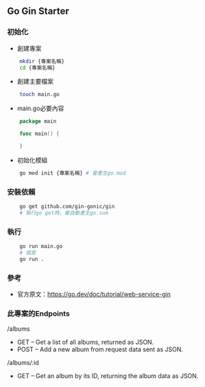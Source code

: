 ## Go Gin Starter

### 初始化

- 創建專案
  
```bash
    mkdir {專案名稱}
    cd {專案名稱}
```

- 創建主要檔案

```bash
    touch main.go
```

- main.go必要內容

```go
    package main

    func main() {

    }

```

- 初始化模組

```bash
    go mod init {專案名稱} # 會產生go.mod
```

### 安裝依賴

```bash
    go get github.com/gin-gonic/gin
    # 執行go get時，會自動產生go.sum
```

### 執行

```bash
    go run main.go
    # 或是
    go run .
```

### 參考

- 官方原文：https://go.dev/doc/tutorial/web-service-gin

### 此專案的Endpoints

/albums

- GET – Get a list of all albums, returned as JSON.
- POST – Add a new album from request data sent as JSON.

/albums/:id

- GET – Get an album by its ID, returning the album data as JSON.
